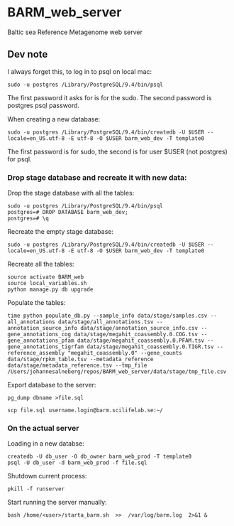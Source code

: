 # BARM_web_server
Baltic sea Reference Metagenome web server

## Dev note
I always forget this, to log in to psql on local mac:

    sudo -u postgres /Library/PostgreSQL/9.4/bin/psql

The first password it asks for is for the sudo. The second password is postgres psql password.

When creating a new database:

    sudo -u postgres /Library/PostgreSQL/9.4/bin/createdb -U $USER --locale=en_US.utf-8 -E utf-8 -O $USER barm_web_dev -T template0

The first password is for sudo, the second is for user $USER (not postgres) for psql.


### Drop stage database and recreate it with new data:
Drop the stage database with all the tables:

    sudo -u postgres /Library/PostgreSQL/9.4/bin/psql
    postgres=# DROP DATABASE barm_web_dev;
    postgres=# \q

Recreate the empty stage database:

    sudo -u postgres /Library/PostgreSQL/9.4/bin/createdb -U $USER --locale=en_US.utf-8 -E utf-8 -O $USER barm_web_dev -T template0

Recreate all the tables:

    source activate BARM_web
    source local_variables.sh
    python manage.py db upgrade

Populate the tables:

    time python populate_db.py --sample_info data/stage/samples.csv --all_annotations data/stage/all_annotations.tsv --annotation_source_info data/stage/annotation_source_info.csv --gene_annotations_cog data/stage/megahit_coassembly.0.COG.tsv --gene_annotations_pfam data/stage/megahit_coassembly.0.PFAM.tsv --gene_annotations_tigrfam data/stage/megahit_coassembly.0.TIGR.tsv --reference_assembly "megahit_coassembly.0" --gene_counts data/stage/rpkm_table.tsv --metadata_reference data/stage/metadata_reference.tsv --tmp_file /Users/johannesalneberg/repos/BARM_web_server/data/stage/tmp_file.csv


Export database to the server:

    pg_dump dbname >file.sql

    scp file.sql username.login@barm.scilifelab.se:~/

### On the actual server
Loading in a new databse:

    createdb -U db_user -O db_owner barm_web_prod -T template0
    psql -U db_user -d barm_web_prod -f file.sql

Shutdown current process:

    pkill -f runserver

Start running the server manually:

    bash /home/<user>/starta_barm.sh  >>  /var/log/barm.log  2>&1 &

